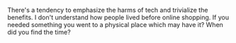 There's a tendency to emphasize the harms of tech and trivialize the benefits. I don't understand how people lived before online shopping. If you needed something you went to a physical place which may have it? When did you find the time?

